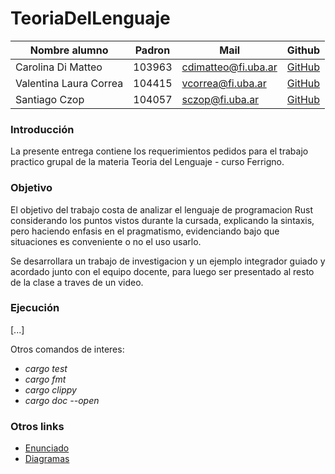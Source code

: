 # TeoriaDelLenguaje


| Nombre alumno          | Padron | Mail                | Github                                     |              
|------------------------|--------|---------------------|--------------------------------------------|
| Carolina Di Matteo     | 103963 | cdimatteo@fi.uba.ar | [GitHub](https://github.com/gcc-cdimatteo) |
| Valentina Laura Correa | 104415 | vcorrea@fi.uba.ar   | [GitHub](https://github.com/valencorrea)   |
| Santiago Czop          | 104057 | sczop@fi.uba.ar     | [GitHub](https://github.com/Santiago-Czop) | 

### Introducción
La presente entrega contiene los requerimientos pedidos para el trabajo practico grupal de la materia Teoria del Lenguaje - curso Ferrigno.

### Objetivo
El objetivo del trabajo costa de analizar el lenguaje de programacion Rust considerando los puntos vistos durante la cursada, explicando 
la sintaxis, pero haciendo  enfasis en el pragmatismo, evidenciando bajo que situaciones es conveniente 
o no el uso usarlo.

Se desarrollara un trabajo de investigacion y un ejemplo integrador guiado y acordado junto con el 
equipo docente, para luego ser presentado al resto de la clase a traves de un video.


### Ejecución
[...]

Otros comandos de interes:
- *cargo test*
- *cargo fmt*
- *cargo clippy*
- *cargo doc --open*

### Otros links
- [Enunciado](https://www.overleaf.com/read/zvzwxrbpccdr)
- [Diagramas](https://app.diagrams.net/?src=about#G1_NYiNCN_tEunzVMFoxVxDoBZJ0oGXEtN)
